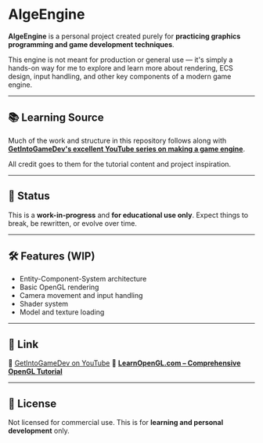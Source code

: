 ﻿# AlgeEngine

**AlgeEngine** is a personal project created purely for **practicing graphics programming and game development techniques**.

This engine is not meant for production or general use — it's simply a hands-on way for me to explore and learn more about rendering, ECS design, input handling, and other key components of a modern game engine.

---

## 📚 Learning Source

Much of the work and structure in this repository follows along with [**GetIntoGameDev's excellent YouTube series on making a game engine**](https://www.youtube.com/playlist?list=PLn3eTxaOtL2PHxN8EHf-ktAcN-sGETKfw).

All credit goes to them for the tutorial content and project inspiration.

---

## 🚧 Status

This is a **work-in-progress** and **for educational use only**. Expect things to break, be rewritten, or evolve over time.

---

## 🛠️ Features (WIP)

- Entity-Component-System architecture
- Basic OpenGL rendering
- Camera movement and input handling
- Shader system
- Model and texture loading

---

## 🔗 Link

🎥 [GetIntoGameDev on YouTube](https://www.youtube.com/playlist?list=PLn3eTxaOtL2PHxN8EHf-ktAcN-sGETKfw)
📘 [**LearnOpenGL.com – Comprehensive OpenGL Tutorial**](https://learnopengl.com)

---

## 📝 License

Not licensed for commercial use. This is for **learning and personal development** only.
